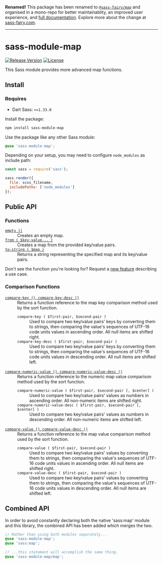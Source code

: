 **Renamed!**
This package has been renamed to [`@sass-fairy/map`](https://github.com/roydukkey/sass-fairy/tree/master/packages/map#readme) and organised in a mono-repo for better maintainablity, an improved user experience, and [full documentation](https://sass-fairy.com/api/map). Explore more about the change at [sass-fairy.com](https://sass-fairy.com).

---

# sass-module-map

[![Release Version](https://img.shields.io/npm/v/sass-module-map.svg)](https://www.npmjs.com/package/sass-module-map)
[![License](https://img.shields.io/badge/License-MIT-blue.svg)](https://opensource.org/licenses/MIT)

This Sass module provides more advanced map functions.

## Install

### Requires

* Dart Sass: `>=1.33.0`

Install the package:

```bash
npm install sass-module-map
```

Use the package like any other Sass module:

```scss
@use 'sass-module-map';
```

Depending on your setup, you may need to configure `node_modules` as include path:

```js
const sass = require('sass');

sass.render({
  file: scss_filename,
  includePaths: ['node_modules']
});
```

## Public API

### Functions

<dl>

  <dt><a href="//github.com/roydukkey/sass-module-map/tree/master/src/map/_empty.sass"><code>empty ()</code></a></dt>
  <dd>Creates an empty map.</dd>

  <dt><a href="//github.com/roydukkey/sass-module-map/tree/master/src/map/_from.sass"><code>from ( $key-value... )</code></a></dt>
  <dd>Creates a map from the provided key/value pairs.</dd>

  <dt><a href="//github.com/roydukkey/sass-module-map/tree/master/src/map/_to-string.sass"><code>to-string ( $map )</code></a></dt>
  <dd>Returns a string representing the specified map and its key/value pairs.</dd>

</dl>

Don't see the function you're looking for? Request a [new feature](//github.com/roydukkey/sass-module-map/issues/new) describing a use case.

### Comparison Functions

<dl>

  <dt><a href="//github.com/roydukkey/sass-module-map/tree/master/src/map/compare/_key.sass"><code>compare-key ()</code>, <code>compare-key-desc ()</code></a></dt>
  <dd>
    Returns a function reference to the map key comparison method used by the sort function.
    <dl>
      <dt><code>compare-key ( $first-pair, $second-pair )</code></dt>
      <dd>Used to compare two key/value pairs' keys by converting them to strings, then comparing the value's sequences of UTF-16 code units values in ascending order. All null items are shifted right.</dd>
      <dt><code>compare-key-desc ( $first-pair, $second-pair )</code><dt>
      <dd>Used to compare two key/value pairs' keys by converting them to strings, then comparing the value's sequences of UTF-16 code units values in descending order. All null items are shifted left.</dd>
    </dl>
  </dd>

  <dt><a href="//github.com/roydukkey/sass-module-map/tree/master/src/map/compare/_numeric-value.sass"><code>compare-numeric-value ()</code>, <code>compare-numeric-value-desc ()</code></a></dt>
  <dd>
    Returns a function reference to the numeric map value comparison method used by the sort function.
    <dl>
      <dt><code>compare-numeric-value ( $first-pair, $second-pair [, $center] )</code></dt>
      <dd>Used to compare two key/value pairs' values as numbers in ascending order. All non-numeric items are shifted right.</dd>
      <dt><code>compare-numeric-value-desc ( $first-pair, $second-pair [, $center] )</code><dt>
      <dd>Used to compare two key/value pairs' values as numbers in descending order. All non-numeric items are shifted left.</dd>
    </dl>
  </dd>

  <dt><a href="//github.com/roydukkey/sass-module-map/tree/master/src/map/compare/_value.sass"><code>compare-value ()</code>, <code>compare-value-desc ()</code></a></dt>
  <dd>
    Returns a function reference to the map value comparison method used by the sort function.
    <dl>
      <dt><code>compare-value ( $first-pair, $second-pair )</code></dt>
      <dd>Used to compare two key/value pairs' values by converting them to strings, then comparing the value's sequences of UTF-16 code units values in ascending order. All null items are shifted right.</dd>
      <dt><code>compare-value-desc ( $first-pair, $second-pair )</code><dt>
      <dd>Used to compare two key/value pairs' values by converting them to strings, then comparing the value's sequences of UTF-16 code units values in descending order. All null items are shifted left.</dd>
    </dl>
  </dd>

</dl>

## Combined API

In order to avoid constantly declaring both the native 'sass:map' module and this library, the combined API has been added which merges the two.

```scss
// Rather than using both modules separately...
@use 'sass-module-map';
@use 'sass:map';

// ...this statement will accomplish the same thing.
@use 'sass-module-map/map';
```
